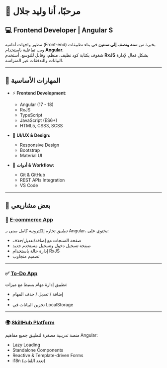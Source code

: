 # 👋 مرحبًا، أنا وليد جلال  

## 💻 Frontend Developer | Angular S

مطور واجهات أمامية (Front-end) بخبرة من **سنة ونصف إلى سنتين** في بناء تطبيقات ويب تفاعلية باستخدام **Angular**.  
شغوف بكتابة كود نظيف، منظم، وقابل للتوسع. أستخدم **RxJS** بشكل فعال لإدارة البيانات والتدفقات غير المتزامنة.  

---

## 🚀 المهارات الأساسية  

- ⚡ **Frontend Development:**  
  - Angular (17 - 18)  
  - RxJS  
  - TypeScript  
  - JavaScript (ES6+)  
  - HTML5, CSS3, SCSS  

- 🎨 **UI/UX & Design:**  
  - Responsive Design  
  - Bootstrap
  - Material UI  

- 🔧 **أدوات & Workflow:**  
  - Git & GitHub  
  - REST APIs Integration
  - VS Code  

---

## 📂 بعض مشاريعي  

### 🛒 [E-commerce App](#)  
تطبيق تجارة إلكترونية كامل مبني بـ Angular، يحتوي على:  
- صفحة المنتجات مع إضافة/تعديل/حذف  
- صفحة تسجيل دخول وتسجيل مستخدم جديد  
- إدارة حالة باستخدام RxJS  
- تصميم متجاوب  

---

### ✅ [To-Do App](#)  
تطبيق إدارة مهام بسيط مع ميزات:  
- إضافة / تعديل / حذف المهام
-  
- تخزين البيانات في LocalStorage  

---

### 🌍 [SkillHub Platform](#)  
منصة تدريبية مصغرة لتطبيق جميع مفاهيم Angular:  
- Lazy Loading  
- Standalone Components  
- Reactive & Template-driven Forms  
- i18n (تعدد اللغات) 
